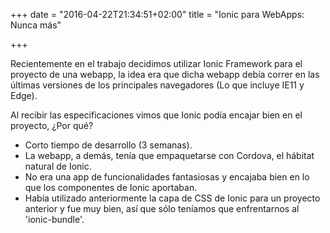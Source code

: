 +++
date = "2016-04-22T21:34:51+02:00"
title = "Ionic para WebApps: Nunca más"

+++

Recientemente en el trabajo decidimos utilizar Ionic Framework para el proyecto de una webapp, la idea era que dicha webapp debía correr en las últimas versiones de los principales navegadores (Lo que incluye IE11 y Edge).

Al recibir las especificaciones vimos que Ionic podía encajar bien en el proyecto, ¿Por qué?

<!--more-->

* Corto tiempo de desarrollo (3 semanas).
* La webapp, a demás, tenía que empaquetarse con Cordova, el hábitat natural de Ionic.
* No era una app de funcionalidades fantasiosas y encajaba bien en lo que los componentes de Ionic aportaban.
* Había utilizado anteriormente la capa de CSS de Ionic para un proyecto anterior y fue muy bien, así que sólo teníamos que enfrentarnos al 'ionic-bundle'.